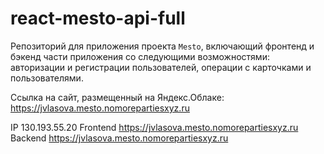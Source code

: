 # react-mesto-api-full
Репозиторий для приложения проекта `Mesto`, включающий фронтенд и бэкенд части приложения со следующими возможностями: авторизации и регистрации пользователей, операции с карточками и пользователями.
  
Cсылка на сайт, размещенный на Яндекс.Облаке: https://jvlasova.mesto.nomorepartiesxyz.ru

IP 130.193.55.20
Frontend https://jvlasova.mesto.nomorepartiesxyz.ru
Backend https://jvlasova.mesto.nomorepartiesxyz.ru
